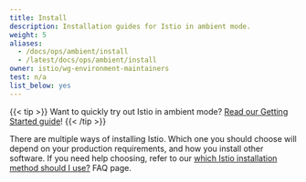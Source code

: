 ```yaml
---
title: Install
description: Installation guides for Istio in ambient mode.
weight: 5
aliases:
  - /docs/ops/ambient/install
  - /latest/docs/ops/ambient/install
owner: istio/wg-environment-maintainers
test: n/a
list_below: yes
---
```


{{< tip >}}
Want to quickly try out Istio in ambient mode? [Read our Getting Started guide](/docs/ambient/getting-started/)!
{{< /tip >}}

There are multiple ways of installing Istio. Which one you should choose will depend on your production requirements, and how you install other software. If you need help choosing, refer to our
[which Istio installation method should I use?](/about/faq/#install-method-selection) FAQ page.